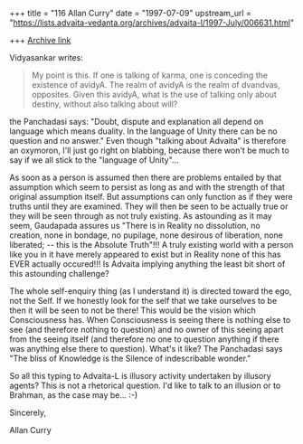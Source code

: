 +++
title = "116 Allan Curry"
date = "1997-07-09"
upstream_url = "https://lists.advaita-vedanta.org/archives/advaita-l/1997-July/006631.html"

+++
[Archive link](https://lists.advaita-vedanta.org/archives/advaita-l/1997-July/006631.html)

Vidyasankar writes:


>My point is this. If one is talking of karma, one is conceding the
>existence of avidyA. The realm of avidyA is the realm of dvandvas,
>opposites. Given this avidyA, what is the use of talking only about
>destiny, without also talking about will?
>

the Panchadasi says: "Doubt, dispute and explanation all depend on language
which means duality. In the language of Unity there can be no question and
no answer."  Even though "talking about Advaita" is therefore an oxymoron,
I'll just go right on blabbing, because there won't be much to say if we
all stick to the "language of Unity"...

As soon as a person is assumed then there are problems entailed by that
assumption which seem to persist as long as and with the strength of that
original assumption itself. But assumptions can only function as if they
were truths until they are examined. They will then be seen to be actually
true or they will be seen through as not truly existing. As astounding as
it may seem, Gaudapada assures us "There is in Reality no dissolution, no
creation, none in bondage, no pupilage, none desirous of liberation, none
liberated; -- this is the Absolute Truth"!!!  A truly existing world with a
person like you in it have merely appeared to exist but in Reality none of
this has EVER actually occured!!!  Is Advaita implying anything the least
bit short of this astounding challenge?

The whole self-enquiry thing (as I understand it) is directed toward the
ego, not the Self. If we honestly look for the self that we take ourselves
to be then it will be seen to not be there! This would be the vision which
Consciousness has. When Consciousness is seeing there is nothing else to
see (and therefore nothing to question) and no owner of this seeing apart
from the seeing itself (and therefore no one to question anything if there
was anything else there to question).  What's it like?  The Panchadasi says
"The bliss of Knowledge is the Silence of indescribable wonder."

So all this typing to Advaita-L is illusory activity undertaken by illusory
agents?  This is not a rhetorical question. I'd like to talk to an illusion
or to Brahman, as the case may be...    :-)

Sincerely,

Allan Curry

